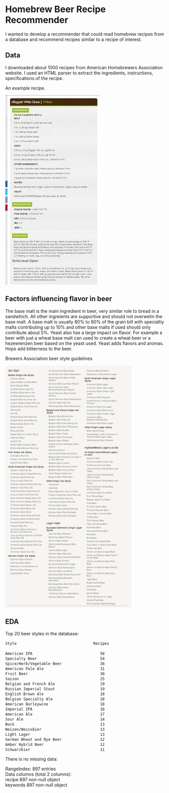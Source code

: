 # Homebrew Beer Recipe Recommender

I wanted to develop a recommender that could read homebrew recipes from a database and recommend recipes similar to a recipe of interest.

## Data

I downloaded about 1000 recipes from American Homebrewers Association website. I used an HTML parser to extract the ingredients, instructions, specifications of the recipe.

An example recipe.

![example_recipe](recipe_example.jpg)

## Factors influencing flavor in beer
 
The base malt is the main ingredient in beer, very similar role to bread in a sandwhich. All other ingreients are supportive and should not overwelm the base malt. A base malt is usually 80% to 90% of the grain bill with specialtiy malts contributing up to 10% and other base malts if used should only contribute about 5%. Yeast also has a large impact on flavor. For example a beer with just a wheat base malt can used to create a wheat beer or a hezewienzen beer based on the yeast used. Yeast adds flavors and aromas. Hops add bitterness to the beer. 

Brewers Association beer style guidelines

![beer_styles](beer_styles.jpg)

## EDA

Top 20 beer styles in the database:<br/>

    Style                                  Recipes

    American IPA                              58 
    Specialty Beer                            54 
    Spice/Herb/Vegetable Beer                 38
    American Pale Ale                         31
    Fruit Beer                                30 
    Saison                                    25 
    Belgian and French Ale                    19 
    Russian Imperial Stout                    19 
    English Brown Ale                         18 
    Belgian Specialty Ale                     18 
    American Barleywine                       18 
    Imperial IPA                              18 
    American Ale                              17 
    Sour Ale                                  14 
    Bock                                      13 
    Weizen/Weissbier                          13 
    Light Lager                               13 
    German Wheat and Rye Beer                 12 
    Amber Hybrid Beer                         12 
    Schwarzbier                               11 

There is no missing data:  

RangeIndex: 897 entries  
Data columns (total 2 columns):  
recipe      897 non-null object  
keywords    897 non-null object  
